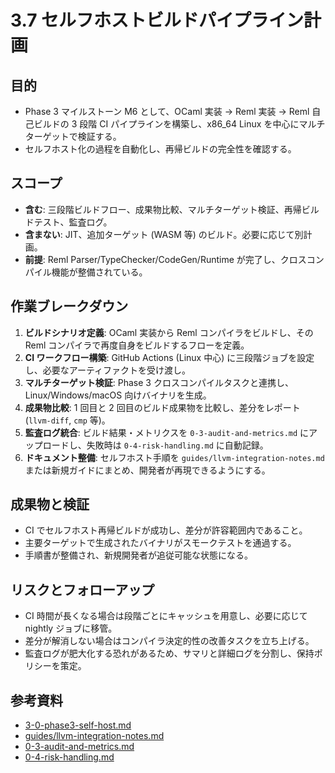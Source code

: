 # 3.7 セルフホストビルドパイプライン計画

## 目的
- Phase 3 マイルストーン M6 として、OCaml 実装 → Reml 実装 → Reml 自己ビルドの 3 段階 CI パイプラインを構築し、x86_64 Linux を中心にマルチターゲットで検証する。
- セルフホスト化の過程を自動化し、再帰ビルドの完全性を確認する。

## スコープ
- **含む**: 三段階ビルドフロー、成果物比較、マルチターゲット検証、再帰ビルドテスト、監査ログ。
- **含まない**: JIT、追加ターゲット (WASM 等) のビルド。必要に応じて別計画。
- **前提**: Reml Parser/TypeChecker/CodeGen/Runtime が完了し、クロスコンパイル機能が整備されている。

## 作業ブレークダウン
1. **ビルドシナリオ定義**: OCaml 実装から Reml コンパイラをビルドし、その Reml コンパイラで再度自身をビルドするフローを定義。
2. **CI ワークフロー構築**: GitHub Actions (Linux 中心) に三段階ジョブを設定し、必要なアーティファクトを受け渡し。
3. **マルチターゲット検証**: Phase 3 クロスコンパイルタスクと連携し、Linux/Windows/macOS 向けバイナリを生成。
4. **成果物比較**: 1 回目と 2 回目のビルド成果物を比較し、差分をレポート (`llvm-diff`, `cmp` 等)。
5. **監査ログ統合**: ビルド結果・メトリクスを `0-3-audit-and-metrics.md` にアップロードし、失敗時は `0-4-risk-handling.md` に自動記録。
6. **ドキュメント整備**: セルフホスト手順を `guides/llvm-integration-notes.md` または新規ガイドにまとめ、開発者が再現できるようにする。

## 成果物と検証
- CI でセルフホスト再帰ビルドが成功し、差分が許容範囲内であること。
- 主要ターゲットで生成されたバイナリがスモークテストを通過する。
- 手順書が整備され、新規開発者が追従可能な状態になる。

## リスクとフォローアップ
- CI 時間が長くなる場合は段階ごとにキャッシュを用意し、必要に応じて nightly ジョブに移管。
- 差分が解消しない場合はコンパイラ決定的性の改善タスクを立ち上げる。
- 監査ログが肥大化する恐れがあるため、サマリと詳細ログを分割し、保持ポリシーを策定。

## 参考資料
- [3-0-phase3-self-host.md](3-0-phase3-self-host.md)
- [guides/llvm-integration-notes.md](../../guides/llvm-integration-notes.md)
- [0-3-audit-and-metrics.md](0-3-audit-and-metrics.md)
- [0-4-risk-handling.md](0-4-risk-handling.md)

